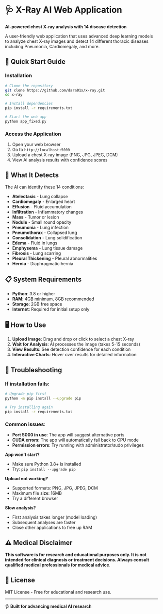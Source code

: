 # 🩺 X-Ray AI Web Application

**AI-powered chest X-ray analysis with 14 disease detection**

A user-friendly web application that uses advanced deep learning models to analyze chest X-ray images and detect 14 different thoracic diseases including Pneumonia, Cardiomegaly, and more.

## 🚀 Quick Start Guide

### Installation
```bash
# Clone the repository
git clone https://github.com/dara01x/x-ray.git
cd x-ray

# Install dependencies
pip install -r requirements.txt

# Start the web app
python app_fixed.py
```

### Access the Application
1. Open your web browser
2. Go to `http://localhost:5000`
3. Upload a chest X-ray image (PNG, JPG, JPEG, DCM)
4. View AI analysis results with confidence scores

## 🧪 What It Detects

The AI can identify these 14 conditions:
- **Atelectasis** - Lung collapse
- **Cardiomegaly** - Enlarged heart  
- **Effusion** - Fluid accumulation
- **Infiltration** - Inflammatory changes
- **Mass** - Tumor or lesion
- **Nodule** - Small round opacity
- **Pneumonia** - Lung infection
- **Pneumothorax** - Collapsed lung
- **Consolidation** - Lung solidification
- **Edema** - Fluid in lungs
- **Emphysema** - Lung tissue damage
- **Fibrosis** - Lung scarring
- **Pleural Thickening** - Pleural abnormalities
- **Hernia** - Diaphragmatic hernia

## 📋 System Requirements

- **Python**: 3.8 or higher
- **RAM**: 4GB minimum, 8GB recommended
- **Storage**: 2GB free space
- **Internet**: Required for initial setup only

## 🖥️ How to Use

1. **Upload Image**: Drag and drop or click to select a chest X-ray
2. **Wait for Analysis**: AI processes the image (takes 5-15 seconds)
3. **View Results**: See detection confidence for each condition
4. **Interactive Charts**: Hover over results for detailed information

## 🔧 Troubleshooting

### If installation fails:
```bash
# Upgrade pip first
python -m pip install --upgrade pip

# Try installing again
pip install -r requirements.txt
```

### Common issues:
- **Port 5000 in use**: The app will suggest alternative ports
- **CUDA errors**: The app will automatically fall back to CPU mode
- **Permission errors**: Try running with administrator/sudo privileges

**App won't start?**
- Make sure Python 3.8+ is installed
- Try: `pip install --upgrade pip`

**Upload not working?**
- Supported formats: PNG, JPG, JPEG, DCM
- Maximum file size: 16MB
- Try a different browser

**Slow analysis?**
- First analysis takes longer (model loading)
- Subsequent analyses are faster
- Close other applications to free up RAM

## ⚠️ Medical Disclaimer

**This software is for research and educational purposes only. It is not intended for clinical diagnosis or treatment decisions. Always consult qualified medical professionals for medical advice.**

## 📄 License

MIT License - Free for educational and research use.

---
**🩺 Built for advancing medical AI research**